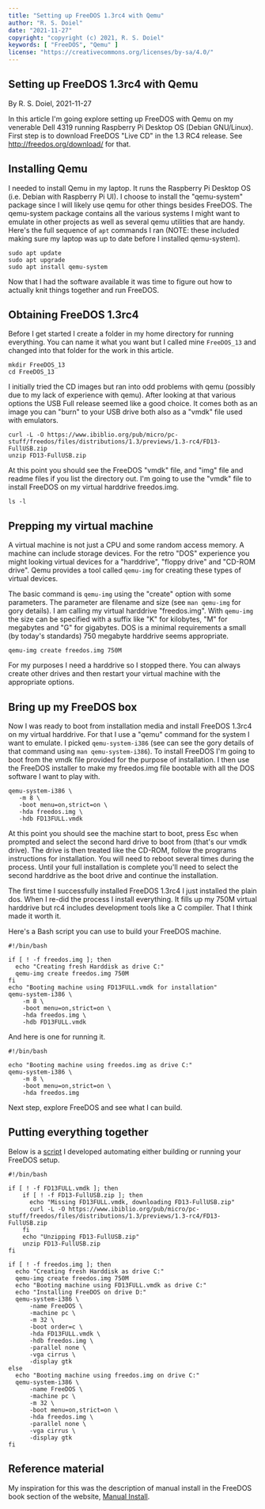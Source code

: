 ```yaml
---
title: "Setting up FreeDOS 1.3rc4 with Qemu"
author: "R. S. Doiel"
date: "2021-11-27"
copyright: "copyright (c) 2021, R. S. Doiel"
keywords: [ "FreeDOS", "Qemu" ]
license: "https://creativecommons.org/licenses/by-sa/4.0/"
---
```


Setting up FreeDOS 1.3rc4 with Qemu
-----------------------------------

By R. S. Doiel, 2021-11-27

In this article I'm going explore setting up FreeDOS with Qemu
on my venerable Dell 4319 running Raspberry Pi Desktop OS (Debian
GNU/Linux).  First step is to download FreeDOS "Live CD" in the
1.3 RC4 release. See http://freedos.org/download/ for that.

Installing Qemu
---------------

I needed to install Qemu in my laptop. It runs the Raspberry Pi
Desktop OS (i.e. Debian with Raspberry Pi UI). I choose to install
the "qemu-system" package since I will likely use qemu for other
things besides FreeDOS. The qemu-system package contains all the
various systems I might want to emulate in other projects as well
as several qemu utilities that are handy.  Here's the full sequence
of `apt` commands I ran (NOTE: these included making sure my laptop
was up to date before I installed qemu-system).

~~~
sudo apt update
sudo apt upgrade
sudo apt install qemu-system
~~~

Now that I had the software available it was time to figure out
how to actually knit things together and run FreeDOS.


Obtaining FreeDOS 1.3rc4
------------------------

Before I get started I create a folder in my home directory
for running everything. You can name it what you want
but I called mine `FreeDOS_13` and changed into that folder
for the work in this article.

~~~
mkdir FreeDOS_13
cd FreeDOS_13
~~~

I initially tried the CD images but ran into odd problems with
qemu (possibly due to my lack of experience with qemu).
After looking at that various options the USB Full release
seemed like a good choice. It comes both as an image you can
"burn" to your USB drive both also as a "vmdk" file used with
emulators.

~~~
curl -L -O https://www.ibiblio.org/pub/micro/pc-stuff/freedos/files/distributions/1.3/previews/1.3-rc4/FD13-FullUSB.zip
unzip FD13-FullUSB.zip
~~~

At this point you should see the FreeDOS "vmdk" file, and "img" file and readme files if you list the directory out. I'm going to use the "vmdk" file to install FreeDOS on my virtual harddrive freedos.img.

~~~
ls -l 
~~~

Prepping my virtual machine
---------------------------

A virtual machine is not just a CPU and some random
access memory. A machine can include storage devices. For
the retro "DOS" experience you might looking virtual devices
for a "harddrive", "floppy drive" and "CD-ROM drive". 
Qemu provides a tool called `qemu-img` for creating 
these types of virtual devices.

The basic command is `qemu-img` using the "create" option with
some parameters.  The parameter are filename and size (see
`man qemu-img` for gory details). I am calling my virtual
harddrive "freedos.img".  With `qemu-img` the size can be
specified with a suffix like "K" for kilobytes,  "M" for
megabytes and "G" for gigabytes. DOS is a minimal requirements
a small (by today's standards) 750 megabyte harddrive seems
appropriate.

~~~
qemu-img create freedos.img 750M
~~~

For my purposes I need a harddrive so I stopped there. You
can always create other drives and then restart your virtual
machine with the appropriate options.

Bring up my FreeDOS box
-----------------------

Now I was ready to boot from installation media and install
FreeDOS 1.3rc4 on my virtual harddrive.  For that I
use a "qemu" command for the system I want to emulate.
I picked `qemu-system-i386` (see can see
the gory details of that command using `man qemu-system-i386`).
To install FreeDOS I'm going to boot from the vmdk file 
provided for the purpose of installation. I then use the FreeDOS
installer to make my freedos.img file bootable with all the
DOS software I want to play with.

~~~
qemu-system-i386 \
   -m 8 \
   -boot menu=on,strict=on \
   -hda freedos.img \
   -hdb FD13FULL.vmdk
~~~

At this point you should see the machine start to boot, press Esc
when prompted and select the second hard drive to boot from (that's
our vmdk drive).  The drive is then treated like the CD-ROM, follow
the programs instructions for installation. You will need to reboot
several times during the process. Until your full installation is
complete you'll need to select the second harddrive as the boot drive
and continue the installation.

The first time I successfully installed FreeDOS 1.3rc4 I just installed
the plain dos. When I re-did the process I install everything. It
fills up my 750M virtual harddrive but rc4 includes development tools
like a C compiler.  That I think made it worth it.

Here's a Bash script you can use to build your FreeDOS machine.

~~~
#!/bin/bash

if [ ! -f freedos.img ]; then
  echo "Creating fresh Harddisk as drive C:"
  qemu-img create freedos.img 750M
fi
echo "Booting machine using FD13FULL.vmdk for installation"
qemu-system-i386 \
    -m 8 \
    -boot menu=on,strict=on \
    -hda freedos.img \
    -hdb FD13FULL.vmdk
~~~

And here is one for running it.

~~~
#!/bin/bash

echo "Booting machine using freedos.img as drive C:"
qemu-system-i386 \
    -m 8 \
    -boot menu=on,strict=on \
    -hda freedos.img
~~~

Next step, explore FreeDOS and see what I can build.

Putting everything together
---------------------------

Below is a [script](run-freedos-1.3rc4.bash) I developed automating either building or running your FreeDOS setup.

~~~
#!/bin/bash

if [ ! -f FD13FULL.vmdk ]; then
    if [ ! -f FD13-FullUSB.zip ]; then
      echo "Missing FD13FULL.vmdk, downloading FD13-FullUSB.zip"
      curl -L -O https://www.ibiblio.org/pub/micro/pc-stuff/freedos/files/distributions/1.3/previews/1.3-rc4/FD13-FullUSB.zip
    fi
    echo "Unzipping FD13-FullUSB.zip"
    unzip FD13-FullUSB.zip
fi

if [ ! -f freedos.img ]; then
  echo "Creating fresh Harddisk as drive C:"
  qemu-img create freedos.img 750M
  echo "Booting machine using FD13FULL.vmdk as drive C:"
  echo "Installing FreeDOS on drive D:"
  qemu-system-i386 \
      -name FreeDOS \
      -machine pc \
      -m 32 \
      -boot order=c \
      -hda FD13FULL.vmdk \
      -hdb freedos.img \
      -parallel none \
      -vga cirrus \
      -display gtk
else
  echo "Booting machine using freedos.img on drive C:"
  qemu-system-i386 \
      -name FreeDOS \
      -machine pc \
      -m 32 \
      -boot menu=on,strict=on \
      -hda freedos.img \
      -parallel none \
      -vga cirrus \
      -display gtk
fi
~~~


Reference material
------------------

My inspiration for this was the description of manual install in
the FreeDOS book section of the website, [Manual Install](https://www.freedos.org/books/get-started/june14-manual-install.html).


